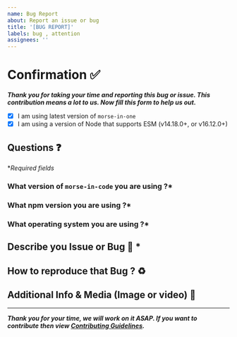 ```yaml
---
name: Bug Report
about: Report an issue or bug
title: '[BUG REPORT]'
labels: bug , attention
assignees: ''
---
```

# Confirmation ✅
***Thank you for taking your time and reporting this bug or issue. This contribution means a lot to us. Now fill this form to help us out.***

<!-- Check these fields accordingly-->
- [x] I am using latest version of `morse-in-one`
- [x] I am using a version of Node that supports ESM (v14.18.0+, or v16.12.0+)

## Questions ❓
**Required fields* 

### What version of `morse-in-code` you are using ?*
<!-- Answer here -->

### What npm version you are using ?*
<!-- Answer here -->

### What operating system you are using ?*
<!-- Answer here -->

## Describe you Issue or Bug 🐞 *
<!-- Answer here -->

## How to reproduce that Bug ? ♻
<!-- Answer here -->

## Additional Info & Media (Image or video) 📸
<!-- If you have any additional info or want to upload screenshot of the bug then paste it here. -->
---
***Thank you for your time, we will work on it ASAP. If you want to contribute then view [Contributing Guidelines](../../../CONTRIBUTING.MD).***
